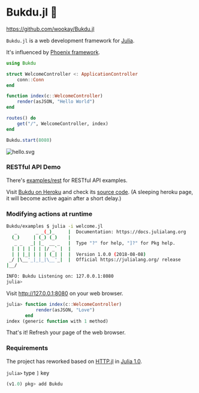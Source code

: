 # Bukdu.jl 🌌

<https://github.com/wookay/Bukdu.jl>

`Bukdu.jl` is a web development framework for [Julia](https://julialang.org).

It's influenced by [Phoenix framework](https://phoenixframework.org).

```julia
using Bukdu

struct WelcomeController <: ApplicationController
    conn::Conn
end

function index(c::WelcomeController)
    render(asJSON, "Hello World")
end

routes() do
    get("/", WelcomeController, index)
end

Bukdu.start(8080)
```

![hello.svg](https://wookay.github.io/docs/Bukdu.jl/assets/bukdu/hello.svg)


### RESTful API Demo

There's [examples/rest](https://github.com/wookay/Bukdu.jl/tree/master/examples/rest) for RESTful API examples.

Visit [Bukdu on Heroku](https://sevenstars.herokuapp.com) and check its [source code](https://github.com/wookay/heroku-sevenstars).
(A sleeping heroku page, it will become active again after a short delay.)


### Modifying actions at runtime

```sh
Bukdu/examples $ julia -i welcome.jl
   _       _ _(_)_     |  Documentation: https://docs.julialang.org
  (_)     | (_) (_)    |
   _ _   _| |_  __ _   |  Type "?" for help, "]?" for Pkg help.
  | | | | | | |/ _` |  |
  | | |_| | | | (_| |  |  Version 1.0.0 (2018-08-08)
 _/ |\__'_|_|_|\__'_|  |  Official https://julialang.org/ release
|__/

INFO: Bukdu Listening on: 127.0.0.1:8080
julia> 
```

Visit http://127.0.0.1:8080 on your web browser.

``` julia
julia> function index(c::WelcomeController)
           render(asJSON, "Love")
       end
index (generic function with 1 method)
```

That's it! Refresh your page of the web browser.


### Requirements

The project has reworked based on [HTTP.jl](https://github.com/JuliaWeb/HTTP.jl) in [Julia 1.0](https://julialang.org/downloads/).

`julia>` type `]` key

```julia
(v1.0) pkg> add Bukdu
```
